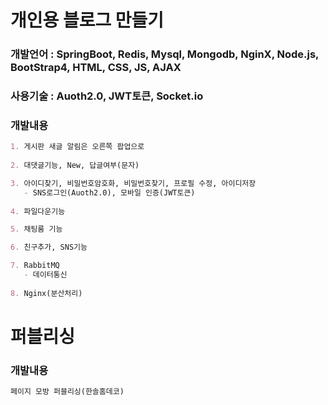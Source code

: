 # 개인용 블로그 만들기
### 개발언어 : SpringBoot, Redis, Mysql, Mongodb, NginX, Node.js, BootStrap4, HTML, CSS, JS, AJAX
### 사용기술 : Auoth2.0, JWT토큰, Socket.io
### 개발내용
```markdown
1. 게시판 새글 알림은 오른쪽 팝업으로
   
2. 대댓글기능, New, 답글여부(문자)

3. 아이디찾기, 비밀번호암호화, 비밀번호찾기, 프로필 수정, 아이디저장
   - SNS로그인(Auoth2.0), 모바일 인증(JWT토큰)
   
4. 파일다운기능

5. 채팅룸 기능

6. 친구추가, SNS기능

7. RabbitMQ
   - 데이터통신
   
8. Nginx(분산처리)
```

# 퍼블리싱
### 개발내용
```markdown
페이지 모방 퍼블리싱(한솔홈데코)
```
